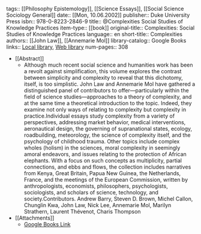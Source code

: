tags:: [[Philosophy Epistemology]], [[Science Essays]], [[Social Science Sociology General]]
date:: [[Mon, 10.06.2002]]
publisher:: Duke University Press
isbn:: 978-0-8223-2846-9
title:: @Complexities Social Studies of Knowledge Practices
item-type:: [[book]]
original-title:: Complexities: Social Studies of Knowledge Practices
language:: en
short-title:: Complexities
authors:: [[John Law]], [[Annemarie Mol]]
library-catalog:: Google Books
links:: [Local library](zotero://select/library/items/T5FRAJ7J), [Web library](https://www.zotero.org/users/6520516/items/T5FRAJ7J)
num-pages:: 308

- [[Abstract]]
	- Although much recent social science and humanities work has been a revolt against simplification, this volume explores the contrast between simplicity and complexity to reveal that this dichotomy, itself, is too simplistic. John Law and Annemarie Mol have gathered a distinguished panel of contributors to offer—particularly within the field of science studies—approaches to a theory of complexity, and at the same time a theoretical introduction to the topic. Indeed, they examine not only ways of relating to complexity but complexity in practice.Individual essays study complexity from a variety of perspectives, addressing market behavior, medical interventions, aeronautical design, the governing of supranational states, ecology, roadbuilding, meteorology, the science of complexity itself, and the psychology of childhood trauma. Other topics include complex wholes (holism) in the sciences, moral complexity in seemingly amoral endeavors, and issues relating to the protection of African elephants. With a focus on such concepts as multiplicity, partial connections, and ebbs and flows, the collection includes narratives from Kenya, Great Britain, Papua New Guinea, the Netherlands, France, and the meetings of the European Commission, written by anthropologists, economists, philosophers, psychologists, sociologists, and scholars of science, technology, and society.Contributors. Andrew Barry, Steven D. Brown, Michel Callon, Chunglin Kwa, John Law, Nick Lee, Annemarie Mol, Marilyn Strathern, Laurent Thévenot, Charis Thompson
- [[Attachments]]
	- [Google Books Link](https://books.google.ch/books?id=AaufMZ-6Xo4C)